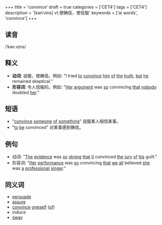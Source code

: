 +++
title = 'convince'
draft = true
categories = ['CET4']
tags = ['CET4']
description = '[kənˈvins] vt.使确信，使信服'
keywords = ['ai words', 'convince']
+++

## 读音
/ˈkən.vɪns/

## 释义
- **动词**: 说服，使确信。例如: "I tried [to](/post/to/) [convince](/post/convince/) [him](/post/him/) [of](/post/of/) [the](/post/the/) [truth](/post/truth/), [but](/post/but/) [he](/post/he/) remained skeptical."
- **形容词**: 令人信服的。例如: "[Her](/post/her/) [argument](/post/argument/) was [so](/post/so/) convincing [that](/post/that/) [nobody](/post/nobody/) doubted [her](/post/her/)."

## 短语
- "[convince](/post/convince/) [someone](/post/someone/) [of](/post/of/) [something](/post/something/)" 说服某人相信某事。
- "[to](/post/to/) [be](/post/be/) convinced" 对某事感到确信。

## 例句
- 动词: "[The](/post/the/) [evidence](/post/evidence/) was [so](/post/so/) [strong](/post/strong/) [that](/post/that/) [it](/post/it/) convinced [the](/post/the/) [jury](/post/jury/) [of](/post/of/) [his](/post/his/) guilt."
- 形容词: "[Her](/post/her/) [performance](/post/performance/) was [so](/post/so/) convincing [that](/post/that/) [we](/post/we/) [all](/post/all/) believed [she](/post/she/) was [a](/post/a/) [professional](/post/professional/) [singer](/post/singer/)."

## 同义词
- [persuade](/post/persuade/)
- [assure](/post/assure/)
- [convince](/post/convince/) [oneself](/post/oneself/) ([of](/post/of/))
- induce
- [sway](/post/sway/)
